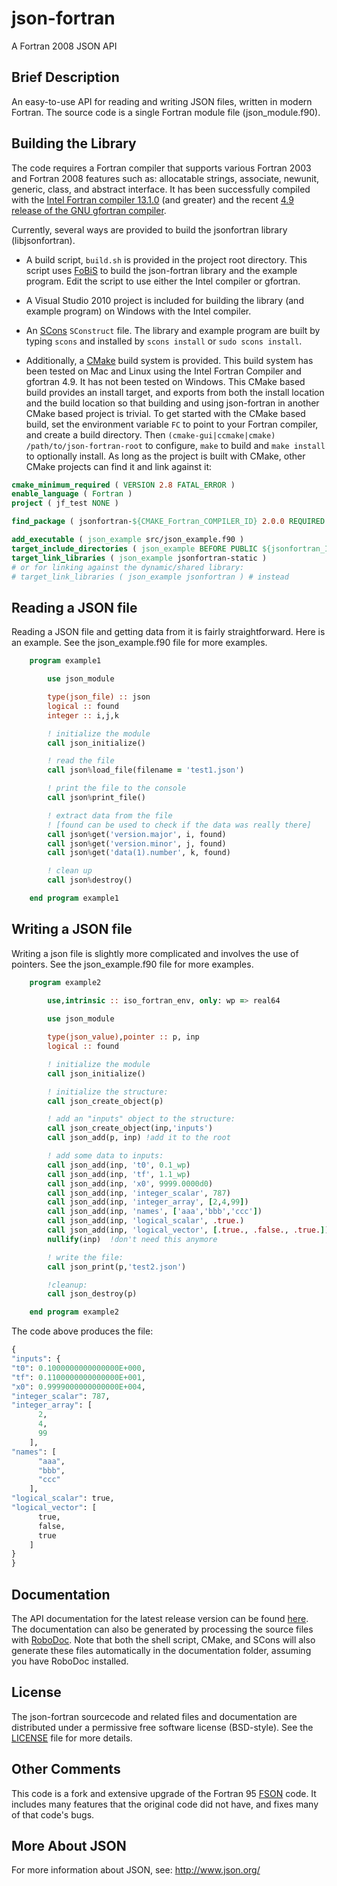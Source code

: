 json-fortran
============

A Fortran 2008 JSON API

Brief Description
---------------

An easy-to-use API for reading and writing JSON files, written in
modern Fortran.  The source code is a single Fortran module file (json_module.f90).

Building the Library
--------------------

The code requires a Fortran compiler that supports
various Fortran 2003 and Fortran 2008 features such as: allocatable
strings, associate, newunit, generic, class, and abstract interface.
It has been successfully compiled with the [Intel Fortran compiler
13.1.0](https://software.intel.com/en-us/non-commercial-software-development) (and greater) and the recent [4.9 release of the GNU gfortran
compiler](http://gcc.gnu.org/wiki/GFortran/News#GCC4.9).  

Currently, several ways are provided to build the jsonfortran library
(libjsonfortran). 

* A build script, `build.sh` is provided in the project root directory. This script uses [FoBiS](https://github.com/szaghi/FoBiS) to build the json-fortran library and the example program.  Edit the script to use either the Intel compiler or gfortran.

* A Visual Studio 2010 project is included for building the library (and example program) on Windows with the Intel compiler.

* An [SCons](http://www.scons.org) `SConstruct` file.  The library and example program are built by typing `scons` and installed by `scons install` or `sudo scons install`. 

* Additionally, a [CMake](http://www.cmake.org) build
system is provided. This build system has been tested on Mac and Linux
using the Intel Fortran Compiler and gfortran 4.9. It has not been
tested on Windows. This CMake based build provides an install target,
and exports from both the install location and the build location so
that building and using json-fortran in another CMake based project is
trivial. To get started with the CMake based build, set the
environment variable `FC` to point to your Fortran compiler, and
create a build directory. Then `(cmake-gui|ccmake|cmake)
/path/to/json-fortran-root` to configure, `make` to build and `make
install` to optionally install. As long as the project is built with
CMake, other CMake projects can find it and link against it:

```CMake
cmake_minimum_required ( VERSION 2.8 FATAL_ERROR )
enable_language ( Fortran )
project ( jf_test NONE )

find_package ( jsonfortran-${CMAKE_Fortran_COMPILER_ID} 2.0.0 REQUIRED )

add_executable ( json_example src/json_example.f90 )
target_include_directories ( json_example BEFORE PUBLIC ${jsonfortran_INCLUDE_DIRS} )
target_link_libraries ( json_example jsonfortran-static )
# or for linking against the dynamic/shared library:
# target_link_libraries ( json_example jsonfortran ) # instead
```

Reading a JSON file
---------------

Reading a JSON file and getting data from it is fairly
straightforward.  Here is an example.  See the json_example.f90 file
for more examples.  

```fortran
    program example1

        use json_module

        type(json_file) :: json
        logical :: found
        integer :: i,j,k

        ! initialize the module
        call json_initialize()

        ! read the file
        call json%load_file(filename = 'test1.json')

        ! print the file to the console
        call json%print_file()

        ! extract data from the file
        ! [found can be used to check if the data was really there]
        call json%get('version.major', i, found)
        call json%get('version.minor', j, found)
        call json%get('data(1).number', k, found)

        ! clean up
        call json%destroy()

    end program example1
```

Writing a JSON file
---------------

Writing a json file is slightly more complicated and involves the use
of pointers.  See the json_example.f90 file for more examples.

```fortran
    program example2
    
        use,intrinsic :: iso_fortran_env, only: wp => real64 

        use json_module

        type(json_value),pointer :: p, inp
        logical :: found

        ! initialize the module
        call json_initialize()

        ! initialize the structure:
        call json_create_object(p)

        ! add an "inputs" object to the structure:
        call json_create_object(inp,'inputs')
        call json_add(p, inp) !add it to the root

        ! add some data to inputs:
        call json_add(inp, 't0', 0.1_wp)
        call json_add(inp, 'tf', 1.1_wp)
        call json_add(inp, 'x0', 9999.0000d0)
        call json_add(inp, 'integer_scalar', 787)
        call json_add(inp, 'integer_array', [2,4,99])
        call json_add(inp, 'names', ['aaa','bbb','ccc'])
        call json_add(inp, 'logical_scalar', .true.)
        call json_add(inp, 'logical_vector', [.true., .false., .true.])
        nullify(inp)  !don't need this anymore

        ! write the file:
        call json_print(p,'test2.json')

        !cleanup:
        call json_destroy(p)

    end program example2
```

The code above produces the file:

```Python
{
"inputs": {
"t0": 0.1000000000000000E+000,
"tf": 0.1100000000000000E+001,
"x0": 0.9999000000000000E+004,
"integer_scalar": 787,
"integer_array": [
      2,
      4,
      99
    ],
"names": [
      "aaa",
      "bbb",
      "ccc"
    ],
"logical_scalar": true,
"logical_vector": [
      true,
      false,
      true
    ]
}
}
```

Documentation
--------------

The API documentation for the latest release version can be found [here](http://jacobwilliams.github.io/json-fortran).  The documentation can also be generated by processing the source files with [RoboDoc](http://rfsber.home.xs4all.nl/Robo/).  Note that both the shell script, CMake, and SCons will also generate these files automatically in the documentation folder, assuming you have RoboDoc installed. 

License
--------

The json-fortran sourcecode and related files and documentation are distributed under a permissive free software license (BSD-style).  See the [LICENSE](https://raw.githubusercontent.com/jacobwilliams/json-fortran/master/LICENSE) file for more details.

Other Comments
---------------

This code is a fork and extensive upgrade of the Fortran 95 [FSON](https://github.com/josephalevin/fson) code.  It
includes many features that the original code did not have, and fixes many of that code's bugs.

More About JSON
------------
For more information about JSON, see: <http://www.json.org/>
